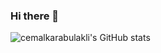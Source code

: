### Hi there 👋

![cemalkarabulakli's GitHub stats](https://github-readme-stats.vercel.app/api?username=cemalkarabulakli&theme=solarized-light&show_icons=true)


